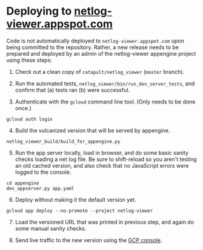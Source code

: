 Deploying to [netlog-viewer.appspot.com](https://netlog-viewer.appspot.com/)
============

Code is not automatically deployed to `netlog-viewer.appspot.com` upon being
committed to the repository. Rather, a new release needs to be prepared and
deployed by an admin of the netlog-viewer appengine project using these steps:

1. Check out a clean copy of `catapult/netlog_viewer` (`master` branch).

2. Run the automated tests, `netlog_viewer/bin/run_dev_server_tests`, and
   confirm that (a) tests ran (b) were successful.

3. Authenticate with the `gcloud` command line tool. (Only needs to be done
   once.)
```
gcloud auth login
```

4. Build the vulcanized version that will be served by appengine.
```
netlog_viewer_build/build_for_appengine.py
```

5. Run the app server locally, load in browser, and do some basic sanity checks
   loading a net log file. Be sure to shift-reload so you aren't testing an old
   cached version, and also check that no JavaScript errors were logged to the
   console.

```
cd appengine
dev_appserver.py app.yaml
```

6. Deploy without making it the default version yet.
```
gcloud app deploy --no-promote --project netlog-viewer
```

7. Load the versioned URL that was printed in previous step, and again do some
   manual sanity checks.

8. Send live traffic to the new version using the
[GCP console](https://console.cloud.google.com/appengine/versions).
